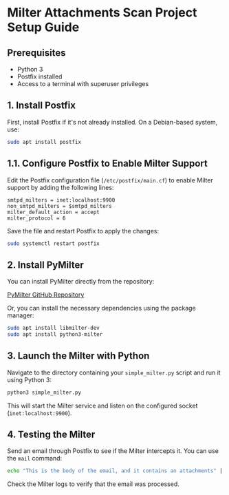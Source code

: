 # Milter Attachments Scan Project Setup Guide

## Prerequisites

- Python 3
- Postfix installed
- Access to a terminal with superuser privileges

## 1. Install Postfix

First, install Postfix if it's not already installed. On a Debian-based system, use:

```bash
sudo apt install postfix
```

## 1.1. Configure Postfix to Enable Milter Support

Edit the Postfix configuration file (`/etc/postfix/main.cf`) to enable Milter support by adding the following lines:

```text
smtpd_milters = inet:localhost:9900
non_smtpd_milters = $smtpd_milters
milter_default_action = accept
milter_protocol = 6
```

Save the file and restart Postfix to apply the changes:

```bash
sudo systemctl restart postfix
```

## 2. Install PyMilter

You can install PyMilter directly from the repository:

[PyMilter GitHub Repository](https://github.com/sdgathman/pymilter?tab=readme-ov-file)

Or, you can install the necessary dependencies using the package manager:

```bash
sudo apt install libmilter-dev
sudo apt install python3-milter
```

## 3. Launch the Milter with Python

Navigate to the directory containing your `simple_milter.py` script and run it using Python 3:

```bash
python3 simple_milter.py
```

This will start the Milter service and listen on the configured socket (`inet:localhost:9900`).

## 4. Testing the Milter

Send an email through Postfix to see if the Milter intercepts it. You can use the `mail` command:

```bash
echo "This is the body of the email, and it contains an attachments" | mailx -s "Test Email with Attachment" -A /path/to/attachment/file your_email@localhost
```

Check the Milter logs to verify that the email was processed.

